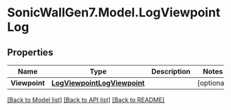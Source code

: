 # SonicWallGen7.Model.LogViewpointLog

## Properties

Name | Type | Description | Notes
------------ | ------------- | ------------- | -------------
**Viewpoint** | [**LogViewpointLogViewpoint**](LogViewpointLogViewpoint.md) |  | [optional] 

[[Back to Model list]](../README.md#documentation-for-models) [[Back to API list]](../README.md#documentation-for-api-endpoints) [[Back to README]](../README.md)

